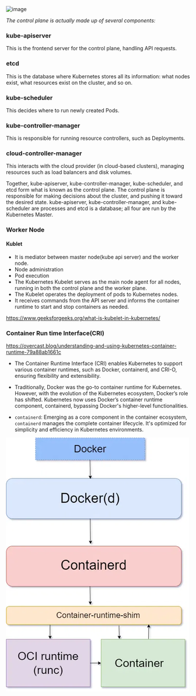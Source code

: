 <img width="516" alt="image" src="https://github.com/psahni/aws_saa_prep/assets/84832/0438ff20-d9ff-45bc-b3c8-256f7cd10f6e">



*The control plane is actually made up of several components:*

### kube-apiserver
This is the frontend server for the control plane, handling API requests.

### etcd
This is the database where Kubernetes stores all its information: what nodes exist, what resources exist on the cluster, and so on.

### kube-scheduler
This decides where to run newly created Pods.

### kube-controller-manager
This is responsible for running resource controllers, such as Deployments.

### cloud-controller-manager
This interacts with the cloud provider (in cloud-based clusters), managing resources such as load balancers and disk volumes.

Together, kube-apiserver, kube-controller-manager, kube-scheduler, and etcd form what is known as the control plane. The control plane is responsible for making decisions about the cluster, and pushing it toward the desired state. kube-apiserver, kube-controller-manager, and kube-scheduler are processes and etcd is a database; all four are run by the Kubernetes Master.

### Worker Node

#### Kublet
* It is mediator between master node(kube api server) and the worker node.
* Node administration
* Pod execution
* The Kubernetes Kubelet serves as the main node agent for all nodes, running in both the control plane and the worker plane.
* The Kubelet operates the deployment of pods to Kubernetes nodes. 
* It receives commands from the API server and informs the container runtime to start and stop containers as needed.


https://www.geeksforgeeks.org/what-is-kubelet-in-kubernetes/


### Container Run time Interface(CRI)
https://overcast.blog/understanding-and-using-kubernetes-container-runtime-79a88ab1661c

* The Container Runtime Interface (CRI) enables Kubernetes to support various container runtimes, such as Docker, containerd, and CRI-O, ensuring flexibility and extensibility. 

*  Traditionally, Docker was the go-to container runtime for Kubernetes. However, with the evolution of the Kubernetes ecosystem, Docker’s role has shifted. Kubernetes now uses Docker’s container runtime component, containerd, bypassing Docker's higher-level functionalities.

* `containerd`: Emerging as a core component in the container ecosystem, `containerd` manages the complete container lifecycle. It's optimized for simplicity and efficiency in Kubernetes environments.

![alt text](containerd.png)